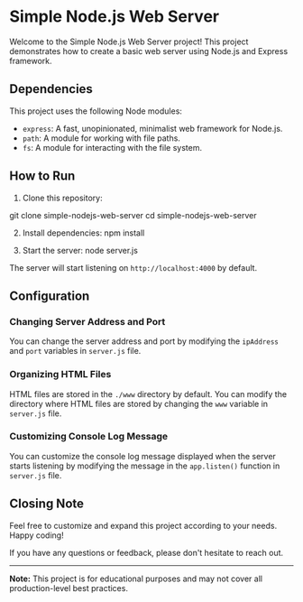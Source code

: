 # Simple Node.js Web Server

Welcome to the Simple Node.js Web Server project! This project demonstrates how to create a basic web server using Node.js and Express framework.

## Dependencies

This project uses the following Node modules:

- `express`: A fast, unopinionated, minimalist web framework for Node.js.
- `path`: A module for working with file paths.
- `fs`: A module for interacting with the file system.

## How to Run

1. Clone this repository:

git clone simple-nodejs-web-server
cd simple-nodejs-web-server

2. Install dependencies:
   npm install

3. Start the server:
   node server.js

The server will start listening on `http://localhost:4000` by default.

## Configuration

### Changing Server Address and Port

You can change the server address and port by modifying the `ipAddress` and `port` variables in `server.js` file.

### Organizing HTML Files

HTML files are stored in the `./www` directory by default. You can modify the directory where HTML files are stored by changing the `www` variable in `server.js` file.

### Customizing Console Log Message

You can customize the console log message displayed when the server starts listening by modifying the message in the `app.listen()` function in `server.js` file.

## Closing Note

Feel free to customize and expand this project according to your needs. Happy coding!

If you have any questions or feedback, please don't hesitate to reach out.

---

**Note:** This project is for educational purposes and may not cover all production-level best practices.

